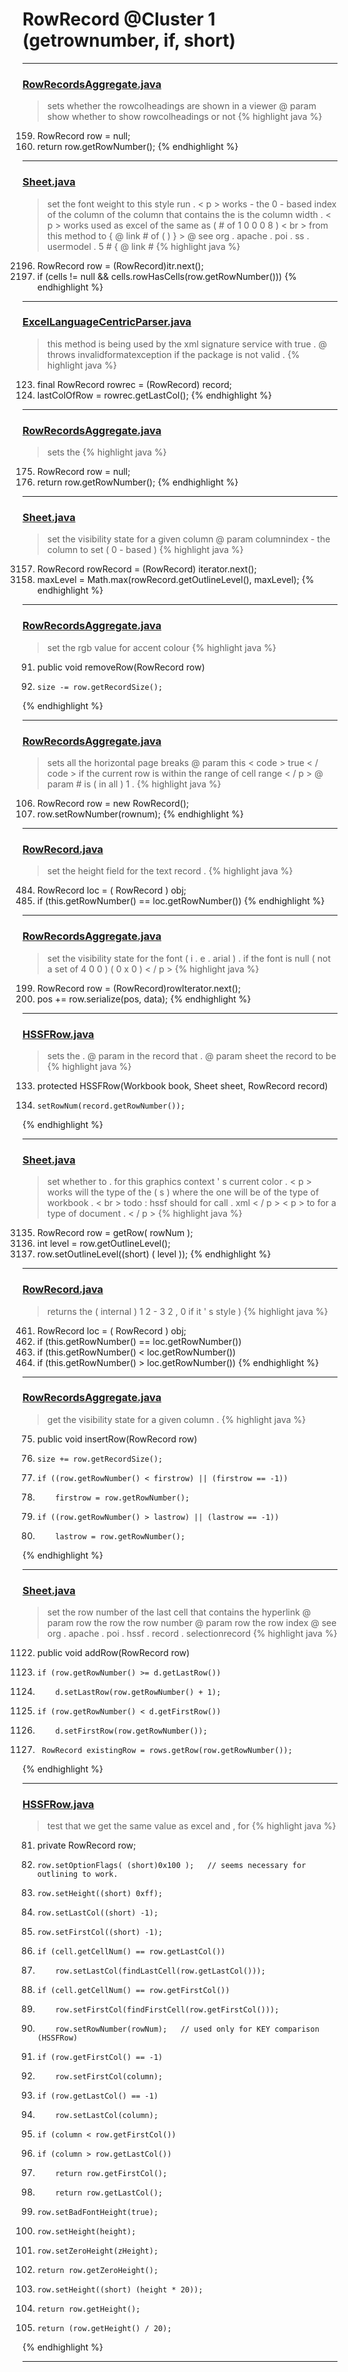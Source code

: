 # RowRecord @Cluster 1 (getrownumber, if, short)

***

### [RowRecordsAggregate.java](https://searchcode.com/codesearch/view/15642594/)
> sets whether the rowcolheadings are shown in a viewer @ param show whether to show rowcolheadings or not 
{% highlight java %}
159. RowRecord row = null;
165. return row.getRowNumber();
{% endhighlight %}

***

### [Sheet.java](https://searchcode.com/codesearch/view/15642365/)
> set the font weight to this style run . < p > works - the 0 - based index of the column of the column that contains the is the column width . < p > works used as excel of the same as ( # of 1 0 0 0 8 ) < br > from this method to { @ link # of ( ) } > @ see org . apache . poi . ss . usermodel . 5 # { @ link # 
{% highlight java %}
2196. RowRecord row = (RowRecord)itr.next();
2197. if (cells != null && cells.rowHasCells(row.getRowNumber()))
{% endhighlight %}

***

### [ExcelLanguageCentricParser.java](https://searchcode.com/codesearch/view/12440043/)
> this method is being used by the xml signature service with true . @ throws invalidformatexception if the package is not valid . 
{% highlight java %}
123. final RowRecord rowrec = (RowRecord) record;
124. lastColOfRow = rowrec.getLastCol();
{% endhighlight %}

***

### [RowRecordsAggregate.java](https://searchcode.com/codesearch/view/15642594/)
> sets the 
{% highlight java %}
175. RowRecord row = null;
179. return row.getRowNumber();
{% endhighlight %}

***

### [Sheet.java](https://searchcode.com/codesearch/view/15642365/)
> set the visibility state for a given column @ param columnindex - the column to set ( 0 - based ) 
{% highlight java %}
3157. RowRecord rowRecord = (RowRecord) iterator.next();
3158. maxLevel = Math.max(rowRecord.getOutlineLevel(), maxLevel);
{% endhighlight %}

***

### [RowRecordsAggregate.java](https://searchcode.com/codesearch/view/15642594/)
> set the rgb value for accent colour 
{% highlight java %}
91. public void removeRow(RowRecord row)
93.     size -= row.getRecordSize();
{% endhighlight %}

***

### [RowRecordsAggregate.java](https://searchcode.com/codesearch/view/15642594/)
> sets all the horizontal page breaks @ param this < code > true < / code > if the current row is within the range of cell range < / p > @ param # is ( in all ) 1 . 
{% highlight java %}
106. RowRecord row = new RowRecord();
107. row.setRowNumber(rownum);
{% endhighlight %}

***

### [RowRecord.java](https://searchcode.com/codesearch/view/15642448/)
> set the height field for the text record . 
{% highlight java %}
484. RowRecord loc = ( RowRecord ) obj;
486. if (this.getRowNumber() == loc.getRowNumber())
{% endhighlight %}

***

### [RowRecordsAggregate.java](https://searchcode.com/codesearch/view/15642594/)
> set the visibility state for the font ( i . e . arial ) . if the font is null ( not a set of 4 0 0 ) ( 0 x 0 ) < / p > 
{% highlight java %}
199. RowRecord row = (RowRecord)rowIterator.next();
200. pos += row.serialize(pos, data);
{% endhighlight %}

***

### [HSSFRow.java](https://searchcode.com/codesearch/view/15642313/)
> sets the . @ param in the record that . @ param sheet the record to be 
{% highlight java %}
133. protected HSSFRow(Workbook book, Sheet sheet, RowRecord record)
139.     setRowNum(record.getRowNumber());
{% endhighlight %}

***

### [Sheet.java](https://searchcode.com/codesearch/view/15642365/)
> set whether to . for this graphics context ' s current color . < p > works will the type of the ( s ) where the one will be of the type of workbook . < br > todo : hssf should for call . xml < / p > < p > to for a type of document . < / p > 
{% highlight java %}
3135. RowRecord row = getRow( rowNum );
3141. int level = row.getOutlineLevel();
3145. row.setOutlineLevel((short) ( level ));
{% endhighlight %}

***

### [RowRecord.java](https://searchcode.com/codesearch/view/15642448/)
> returns the ( internal ) 1 2 - 3 2 , 0 if it ' s style ) 
{% highlight java %}
461. RowRecord loc = ( RowRecord ) obj;
463. if (this.getRowNumber() == loc.getRowNumber())
467. if (this.getRowNumber() < loc.getRowNumber())
471. if (this.getRowNumber() > loc.getRowNumber())
{% endhighlight %}

***

### [RowRecordsAggregate.java](https://searchcode.com/codesearch/view/15642594/)
> get the visibility state for a given column . 
{% highlight java %}
75. public void insertRow(RowRecord row)
77.     size += row.getRecordSize();
81.     if ((row.getRowNumber() < firstrow) || (firstrow == -1))
83.         firstrow = row.getRowNumber();
85.     if ((row.getRowNumber() > lastrow) || (lastrow == -1))
87.         lastrow = row.getRowNumber();
{% endhighlight %}

***

### [Sheet.java](https://searchcode.com/codesearch/view/15642365/)
> set the row number of the last cell that contains the hyperlink @ param row the row the row number @ param row the row index @ see org . apache . poi . hssf . record . selectionrecord 
{% highlight java %}
1122. public void addRow(RowRecord row)
1129.     if (row.getRowNumber() >= d.getLastRow())
1131.         d.setLastRow(row.getRowNumber() + 1);
1133.     if (row.getRowNumber() < d.getFirstRow())
1135.         d.setFirstRow(row.getRowNumber());
1139.      RowRecord existingRow = rows.getRow(row.getRowNumber());
{% endhighlight %}

***

### [HSSFRow.java](https://searchcode.com/codesearch/view/15642313/)
> test that we get the same value as excel and , for 
{% highlight java %}
81. private RowRecord row;
115.     row.setOptionFlags( (short)0x100 );   // seems necessary for outlining to work.  
116.     row.setHeight((short) 0xff);
117.     row.setLastCol((short) -1);
118.     row.setFirstCol((short) -1);
193.     if (cell.getCellNum() == row.getLastCol())
195.         row.setLastCol(findLastCell(row.getLastCol()));
197.     if (cell.getCellNum() == row.getFirstCol())
199.         row.setFirstCol(findFirstCell(row.getFirstCol()));
234.         row.setRowNumber(rowNum);   // used only for KEY comparison (HSSFRow)
256.     if (row.getFirstCol() == -1)
258.         row.setFirstCol(column);
260.     if (row.getLastCol() == -1)
262.         row.setLastCol(column);
275.     if (column < row.getFirstCol())
279.     if (column > row.getLastCol())
309.         return row.getFirstCol();
322.         return row.getLastCol();
352.     row.setBadFontHeight(true);
353.     row.setHeight(height);
361.     row.setZeroHeight(zHeight);
369.     return row.getZeroHeight();
382.     row.setHeight((short) (height * 20));
392.     return row.getHeight();
402.     return (row.getHeight() / 20);
{% endhighlight %}

***

